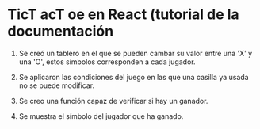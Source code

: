 # TicT acT oe en React (tutorial de la documentación

1. Se creó un tablero en el que se pueden cambar su valor entre una 'X' y una 
'O', estos símbolos corresponden a cada jugador.

2. Se aplicaron las condiciones del juego en las que una casilla ya usada no se 
puede modificar.

3. Se creo una función capaz de verificar si hay un ganador.

4. Se muestra el símbolo del jugador que ha ganado.
